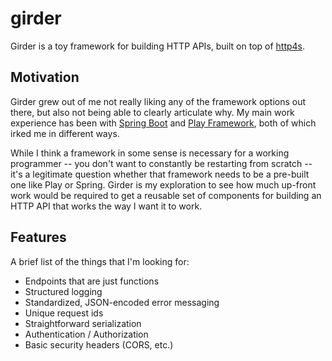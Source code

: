 girder
======

Girder is a toy framework for building HTTP APIs, built on top of [http4s](https://http4s.org/).

Motivation
----------

Girder grew out of me not really liking any of the framework options out there, but also not being able to clearly articulate why. My main work experience has been with [Spring Boot]() and [Play Framework](), both of which irked me in different ways.

While I think a framework in some sense is necessary for a working programmer -- you don't want to constantly be restarting from scratch -- it's a legitimate question whether that framework needs to be a pre-built one like Play or Spring. Girder is my exploration to see how much up-front work would be required to get a reusable set of components for building an HTTP API that works the way I want it to work.

Features
--------

A brief list of the things that I'm looking for:

- Endpoints that are just functions
- Structured logging
- Standardized, JSON-encoded error messaging
- Unique request ids
- Straightforward serialization
- Authentication / Authorization
- Basic security headers (CORS, etc.)
